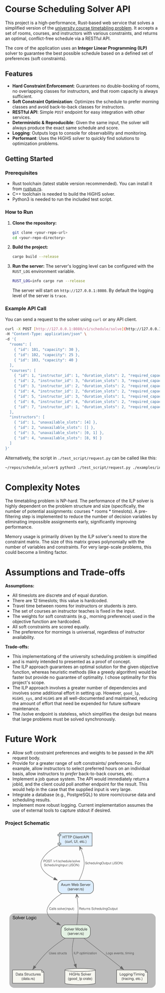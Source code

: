 # Course Scheduling Solver API

This project is a high-performance, Rust-based web service that solves a simplified version of the [university course timetabling problem](https://ieeexplore.ieee.org/document/9499056). It accepts a set of rooms, courses, and instructors with various constraints, and returns an optimal, conflict-free schedule via a RESTful API.

The core of the application uses an **Integer Linear Programming (ILP)** solver to guarantee the best possible schedule based on a defined set of preferences (soft constraints).

## Features

-   **Hard Constraint Enforcement**: Guarantees no double-booking of rooms, no overlapping classes for instructors, and that room capacity is always sufficient.
-   **Soft Constraint Optimization**: Optimizes the schedule to prefer morning classes and avoid back-to-back classes for instructors.
-   **RESTful API**: Simple `POST` endpoint for easy integration with other services.
-   **Deterministic & Reproducible**: Given the same input, the solver will always produce the exact same schedule and score.
-   **Logging**: Outputs logs to console for observability and monitoring.
-   **Performant**: Uses the HiGHS solver to quickly find solutions to optimization problems.

## Getting Started

### Prerequisites

-   Rust toolchain (latest stable version recommended). You can install it from [rustup.rs](https://rustup.rs/).
-   C++ toolchain is needed to build the HiGHS solver.
-   Python3 is needed to run the included test script. 

### How to Run

1.  **Clone the repository:**
    ```bash
    git clone <your-repo-url>
    cd <your-repo-directory>
    ```

2.  **Build the project:**
    ```bash
    cargo build --release
    ```
    

3.  **Run the server:**
    The server's logging level can be configured with the `RUST_LOG` environment variable.
    ```bash
    RUST_LOG=info cargo run --release
    ```
    The server will start on `http://127.0.0.1:8080`. By default the logging level of the server is `trace`.

### Example API Call

You can send a request to the solver using `curl` or any API client.

```bash
curl -X POST [http://127.0.0.1:8080/v1/schedule/solve](http://127.0.0.1:8080/v1/schedule/solve) \
-H "Content-Type: application/json" \
-d '{
  "rooms": [
    { "id": 101, "capacity": 30 },
    { "id": 102, "capacity": 25 },
    { "id": 103, "capacity": 40 }
  ],
  "courses": [
    { "id": 1, "instructor_id": 1, "duration_slots": 2, "required_capacity": 28 },
    { "id": 2, "instructor_id": 3, "duration_slots": 3, "required_capacity": 25 },
    { "id": 3, "instructor_id": 2, "duration_slots": 2, "required_capacity": 20 },
    { "id": 4, "instructor_id": 2, "duration_slots": 2, "required_capacity": 35 },
    { "id": 5, "instructor_id": 3, "duration_slots": 1, "required_capacity": 20 },
    { "id": 6, "instructor_id": 4, "duration_slots": 2, "required_capacity": 28 },
    { "id": 7, "instructor_id": 1, "duration_slots": 2, "required_capacity": 22 }
  ],
  "instructors": [
    { "id": 1, "unavailable_slots": [4] },
    { "id": 2, "unavailable_slots": [] },
    { "id": 3, "unavailable_slots": [0, 1] },
    { "id": 4, "unavailable_slots": [8, 9] }
  ]
}'
```

Alternatively, the script in `./test_script/request.py` can be called like this:

```bash
~/repos/schedule_solver$ python3 ./test_script/request.py ./examples/input_1.json 
```

# Complexity Notes
The timetabling problem is NP-hard. The performance of the ILP solver is highly dependent on the problem structure and size (specifically, the number of potential assignments: courses * rooms * timeslots). A pre-filtering step is implemented to reduce the number of decision variables by eliminating impossible assignments early, significantly improving performance.

Memory usage is primarily driven by the ILP solver's need to store the constraint matrix. The size of this matrix grows polynomially with the number of variables and constraints. For very large-scale problems, this could become a limiting factor.

# Assumptions and Trade-offs

**Assumptions:**

- All timeslots are discrete and of equal duration.
- There are 12 timeslots; this value is hardcoded.
- Travel time between rooms for instructors or students is zero.
- The set of courses an instructor teaches is fixed in the input.
- The weights for soft constraints (e.g., morning preference) used in the objective function are hardcoded.
- All soft constraints are scored equally.
- The preference for mornings is universal, regardless of instructor availability.
  
**Trade-offs:**

- This implementationg of the university scheduling problem is simplified and is mainly intended to presented as a proof of concept.
- The ILP approach guarantees an optimal solution for the given objective function, whereas heuristic methods (like a greedy algorithm) would be faster but provide no guarantee of optimality. I chose optimality for this project's scope.
- The ILP approach involves a greater number of dependencies and involves some additional effort in setting up. However, `good_lp`, `HiGHS_sys`, and `HiGHS` are all well-documented and maintained, reducing the amount of effort that need be expended for future software maintenance.
- The /solve endpoint is stateless, which simplifies the design but means that large problems must be solved synchronously.

# Future Work
- Allow soft constraint preferences and weights to be passed in the API request body.
- Provide for a greater range of soft constraints/ preferences. For example, allow instructors to select preferred hours on an individual basis, allow instructors to *prefer* back-to-back courses, etc.
- Implement a job queue system. The API would immediately return a jobId, and the client could poll another endpoint for the result. This would help in the case that the supplied input is very large.
- Integrate a database (e.g., PostgreSQL) to store room/course data and scheduling results.
- Implement more robust logging. Current implementation assumes the use of external tools to capture stdout if desired.

### Project Schematic

![System Architecture Diagram](./images/system_architecture.svg)